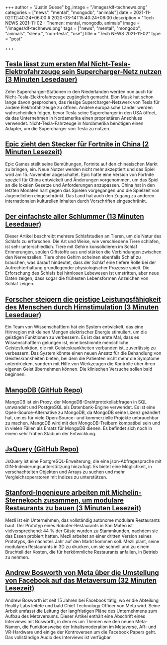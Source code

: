 +++
author = "Justin Guese"
bg_image = "/images/df-technews.png"
categories = ["news", "mental", "mongodb", "animals"]
date = 2021-11-02T12:40:24+06:00 # 2020-03-14T15:40:24+06:00
description = "Tech NEWS 2021-11-02 - Themen: mental, mongodb, animals"
image = "/images/df-technews.png"
tags = ["news", "mental", "mongodb", "animals", "sleep.", "non-tesla", "use"]
title = "Tech NEWS 2021-11-02"
type = "post"

+++

## [Tesla lässt zum ersten Mal Nicht-Tesla-Elektrofahrzeuge sein Supercharger-Netz nutzen (3 Minuten Lesedauer)](https://www.theverge.com/2021/11/1/22757159/tesla-supercharge-ev-pilot-netherlands)

 Zehn Supercharger-Stationen in den Niederlanden werden nun auch für Nicht-Tesla-Elektrofahrzeuge zugänglich gemacht. Elon Musk hat schon lange davon gesprochen, das riesige Supercharger-Netzwerk von Tesla für andere Elektrofahrzeuge zu öffnen. Andere europäische Länder werden wahrscheinlich folgen, bevor Tesla seine Supercharger in den USA öffnet, da das Unternehmen in Nordamerika einen proprietären Anschluss verwendet. Nicht-Tesla-Fahrzeuge in Nordamerika benötigen einen Adapter, um die Supercharger von Tesla zu nutzen.

## [Epic zieht den Stecker für Fortnite in China (2 Minuten Lesezeit)](https://techcrunch.com/2021/11/01/epic-pulls-plug-on-fortnite-in-china/)

 Epic Games stellt seine Bemühungen, Fortnite auf den chinesischen Markt zu bringen, ein. Neue Nutzer werden nicht mehr akzeptiert und das Spiel wird am 15. November abgeschaltet. Epic hatte eine Version von Fortnite speziell für China entwickelt und Änderungen vorgenommen, um das Spiel an die lokalen Gesetze und Anforderungen anzupassen. China hat in den letzten Monaten hart gegen das Spielen vorgegangen und die Spielzeit von Jugendlichen eingeschränkt. Das Land hat auch den Zugang zu anderen internationalen kulturellen Inhalten durch Vorschriften eingeschränkt.

## [Der einfachste aller Schlummer (13 Minuten Lesedauer)](https://www.science.org/content/article/if-alive-sleeps-brainless-creatures-shed-light-why-we-slumber/1/0100017ce01f4e38-70b79371-80cc-49cf-8e6b-0ff1533d77f1-000000/QKDja0usBm2XsRfT5I7m-kV4jbVrpqZqfD4TvUdpdnY=221)

 Dieser Artikel beschreibt mehrere Schlafstudien an Tieren, um die Natur des Schlafs zu erforschen. Die Art und Weise, wie verschiedene Tiere schlafen, ist sehr unterschiedlich. Tiere mit Gehirn konsolidieren im Schlaf Erinnerungen, spülen Giftstoffe aus und stärken die Verbindungen zwischen den Nervenzellen. Tiere ohne Gehirn scheinen ebenfalls Schlaf zu brauchen, was darauf hindeutet, dass der Schlaf eine tiefere Rolle bei der Aufrechterhaltung grundlegender physiologischer Prozesse spielt. Die Erforschung des Schlafs bei hirnlosen Lebewesen ist umstritten, aber neue Daten zeigen, dass sogar die frühesten Lebensformen Anzeichen von Schlaf zeigen.

## [Forscher steigern die geistige Leistungsfähigkeit des Menschen durch Hirnstimulation (3 Minuten Lesedauer)](https://medicalxpress.com/news/2021-11-boost-human-mental-function-brain.html)

 Ein Team von Wissenschaftlern hat ein System entwickelt, das eine Hirnregion mit kleinen Mengen elektrischer Energie stimuliert, um die geistigen Funktionen zu verbessern. Es ist das erste Mal, dass es Wissenschaftlern gelungen ist, eine bestimmte menschliche Geistesfunktion, die mit Geisteskrankheiten verbunden ist, zuverlässig zu verbessern. Das System könnte einen neuen Ansatz für die Behandlung von Geisteskrankheiten bieten, bei dem die Patienten nicht mehr die Symptome unterdrücken, sondern mit Hilfe von Werkzeugen die Kontrolle über ihren eigenen Geist übernehmen können. Die klinischen Versuche sollen bald beginnen.

## [MangoDB (GitHub Repo)](https://github.com/MangoDB-io/MangoDB)

 MangoDB ist ein Proxy, der MongoDB-Drahtprotokollabfragen in SQL umwandelt und PostgreSQL als Datenbank-Engine verwendet. Es ist eine Open-Source-Alternative zu MongoDB, da MongoDB seine Lizenz geändert hat, um es für viele Open-Source- und kommerzielle Projekte unbrauchbar zu machen. MangoDB wird mit den MongoDB-Treibern kompatibel sein und in vielen Fällen als Ersatz für MongoDB dienen. Es befindet sich noch in einem sehr frühen Stadium der Entwicklung.

## [JsQuery (GitHub Repo)](https://github.com/postgrespro/jsquery)

 JsQuery ist eine PostgreSQL-Erweiterung, die eine json-Abfragesprache mit GIN-Indexierungsunterstützung hinzufügt. Es bietet eine Möglichkeit, in verschachtelten Objekten und Arrays zu suchen und mehr Vergleichsoperatoren mit Indizes zu unterstützen.

## [Stanford-Ingenieure arbeiten mit Michelin-Sternekoch zusammen, um modulare Restaurants zu bauen (3 Minuten Lesezeit)](https://techcrunch.com/2021/11/01/stanford-engineers-team-up-with-michelin-star-chef-to-build-modular-restaurants/)

 Mezli ist ein Unternehmen, das vollständig autonome modulare Restaurants baut. Der Prototyp eines Roboter-Restaurants in San Mateo ist vielversprechend: 44 % der Gäste wurden zu Stammkunden, nachdem sie das Essen probiert hatten. Mezli arbeitet an einer dritten Version seines Prototyps, die nächstes Jahr auf den Markt kommen soll. Mezli plant, seine modularen Restaurants in 3D zu drucken, um sie schnell und zu einem Bruchteil der Kosten, die für herkömmliche Restaurants anfallen, in Betrieb zu nehmen.

## [Andrew Bosworth von Meta über die Umstellung von Facebook auf das Metaversum (32 Minuten Lesezeit)](https://www.theverge.com/22752986/meta-facebook-andrew-bosworth-interview-metaverse-vr-ar)

 Andrew Bosworth ist seit 15 Jahren bei Facebook tätig, wo er die Abteilung Reality Labs leitete und bald Chief Technology Officer von Meta wird. Seine Arbeit umfasst die Leitung der langfristigen Pläne des Unternehmens zum Aufbau des Metaversums. Dieser Artikel enthält eine Abschrift eines Interviews mit Bosworth, in dem es um Themen wie den neuen Meta-Namen, die Funktionsweise der Inhaltsmoderation im Metaverse, AR- und VR-Hardware und einige der Kontroversen um die Facebook Papers geht. Das vollständige Audio des Interviews ist verfügbar.

